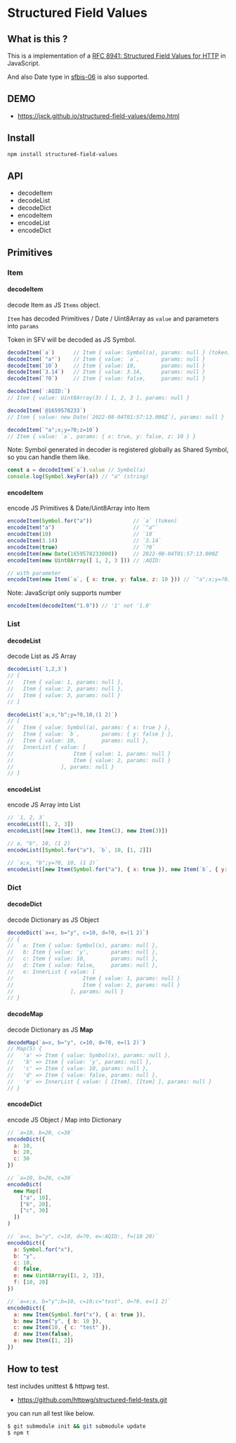 # Structured Field Values

## What is this ?

This is a implementation of a [RFC 8941: Structured Field Values for HTTP](https://www.rfc-editor.org/rfc/rfc8941.html) in JavaScript.

And also Date type in [sfbis-06](https://www.ietf.org/archive/id/draft-ietf-httpbis-sfbis-06.html) is also supported.

## DEMO

- https://jxck.github.io/structured-field-values/demo.html

## Install

```sh
npm install structured-field-values
```

## API

- decodeItem
- decodeList
- decodeDict
- encodeItem
- encodeList
- encodeDict

## Primitives

### Item

#### decodeItem

decode Item as JS `Items` object.

`Item` has decoded Primitives / Date / Uint8Array as `value` and parameters into `params`

Token in SFV will be decoded as JS Symbol.

```js
decodeItem(`a`)      // Item { value: Symbol(a), params: null } (token)
decodeItem(`"a"`)    // Item { value: `a`,       params: null }
decodeItem(`10`)     // Item { value: 10,        params: null }
decodeItem(`3.14`)   // Item { value: 3.14,      params: null }
decodeItem(`?0`)     // Item { value: false,     params: null }

decodeItem(`:AQID:`)
// Item { value: Uint8Array(3) [ 1, 2, 3 ], params: null }

decodeItem(`@1659578233`)
// Item { value: new Date(`2022-08-04T01:57:13.000Z`), params: null }

decodeItem(`"a";x;y=?0;z=10`)
// Item { value: `a`, params: { x: true, y: false, z: 10 } }
```

Note: Symbol generated in decoder is registered globally as Shared Symbol, so you can handle them like.

```js
const a = decodeItem(`a`).value // Symbol(a)
console.log(Symbol.keyFor(a)) // "a" (string)
```

#### encodeItem

encode JS Primitives & Date/Uint8Array into Item

```js
encodeItem(Symbol.for("a"))             // `a` (token)
encodeItem("a")                         // `"a"`
encodeItem(10)                          // `10`
encodeItem(3.14)                        // `3.14`
encodeItem(true)                        // `?0`
encodeItem(new Date(1659578233000))     // 2022-08-04T01:57:13.000Z
encodeItem(new Uint8Array([ 1, 2, 3 ])) // :AQID:

// with parameter
encodeItem(new Item(`a`, { x: true, y: false, z: 10 })) // `"a";x;y=?0;z=10`
```

Note: JavaScript only supports number

```js
encodeItem(decodeItem("1.0")) // '1' not '1.0'
```

### List

#### decodeList

decode List as JS Array

```js
decodeList(`1,2,3`)
// [
//   Item { value: 1, params: null },
//   Item { value: 2, params: null },
//   Item { value: 3, params: null }
// ]

decodeList(`a;x,"b";y=?0,10,(1 2)`)
// [
//   Item { value: Symbol(a), params: { x: true } },
//   Item { value: `b`,       params: { y: false } },
//   Item { value: 10,        params: null },
//   InnerList { value: [
//                   Item { value: 1, params: null }
//                   Item { value: 2, params: null }
//               ], params: null }
// ]
```

#### encodeList

encode JS Array into List

```js
// `1, 2, 3`
encodeList([1, 2, 3])
encodeList([new Item(1), new Item(2), new Item(3)])

// a, "b", 10, (1 2)
encodeList([Symbol.for("a"), `b`, 10, [1, 2]])

// `a;x, "b";y=?0, 10, (1 2)`
encodeList([new Item(Symbol.for("a"), { x: true }), new Item(`b`, { y: false }), new Item(10), new Item([1, 2])])
```

### Dict

#### decodeDict

decode Dictionary as JS Object

```js
decodeDict(`a=x, b="y", c=10, d=?0, e=(1 2)`)
// {
//   a: Item { value: Symbol(x), params: null },
//   b: Item { value: 'y',       params: null },
//   c: Item { value: 10,        params: null },
//   d: Item { value: false,     params: null },
//   e: InnerList { value: [
//                      Item { value: 1, params: null }
//                      Item { value: 2, params: null }
//                  ], params: null }
// }
```

#### decodeMap

decode Dictionary as JS **Map**

```js
decodeMap(`a=x, b="y", c=10, d=?0, e=(1 2)`)
// Map(5) {
//   'a' => Item { value: Symbol(x), params: null },
//   'b' => Item { value: 'y', params: null },
//   'c' => Item { value: 10, params: null },
//   'd' => Item { value: false, params: null },
//   'e' => InnerList { value: [ [Item], [Item] ], params: null }
// }
```

#### encodeDict

encode JS Object / Map into Dictionary

```js
// `a=10, b=20, c=30`
encodeDict({
  a: 10,
  b: 20,
  c: 30
})

// `a=10, b=20, c=30`
encodeDict(
  new Map([
    ["a", 10],
    ["b", 20],
    ["c", 30]
  ])
)

// `a=x, b="y", c=10, d=?0, e=:AQID:, f=(10 20)`
encodeDict({
  a: Symbol.for("x"),
  b: "y",
  c: 10,
  d: false,
  e: new Uint8Array([1, 2, 3]),
  f: [10, 20]
})

// `a=x;a, b="y";b=10, c=10;c="test", d=?0, e=(1 2)`
encodeDict({
  a: new Item(Symbol.for("x"), { a: true }),
  b: new Item("y", { b: 10 }),
  c: new Item(10, { c: "test" }),
  d: new Item(false),
  e: new Item([1, 2])
})
```

## How to test

test includes unittest & httpwg test.

- https://github.com/httpwg/structured-field-tests.git

you can run all test like below.

```sh
$ git submodule init && git submodule update
$ npm t
```
